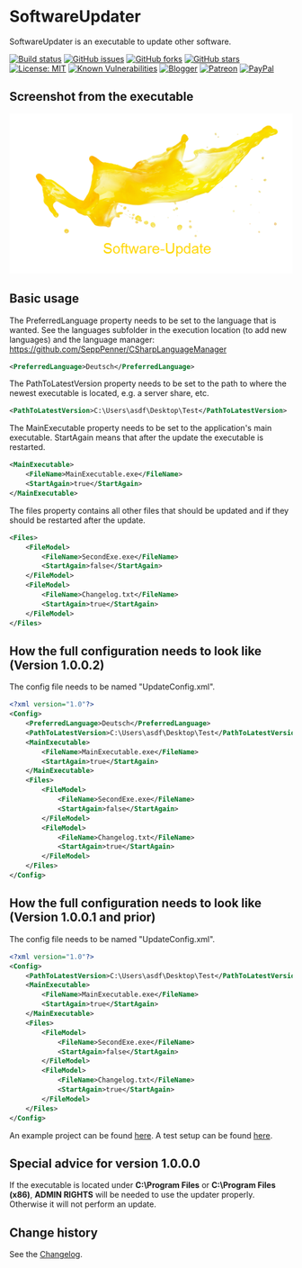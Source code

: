 SoftwareUpdater
====================================

SoftwareUpdater is an executable to update other software.

[![Build status](https://ci.appveyor.com/api/projects/status/vgx29eqgt9ply7b7?svg=true)](https://ci.appveyor.com/project/SeppPenner/softwareupdater)
[![GitHub issues](https://img.shields.io/github/issues/SeppPenner/SoftwareUpdater.svg)](https://github.com/SeppPenner/SoftwareUpdater/issues)
[![GitHub forks](https://img.shields.io/github/forks/SeppPenner/SoftwareUpdater.svg)](https://github.com/SeppPenner/SoftwareUpdater/network)
[![GitHub stars](https://img.shields.io/github/stars/SeppPenner/SoftwareUpdater.svg)](https://github.com/SeppPenner/SoftwareUpdater/stargazers)
[![License: MIT](https://img.shields.io/badge/License-MIT-blue.svg)](https://raw.githubusercontent.com/SeppPenner/SoftwareUpdater/master/License.txt)
[![Known Vulnerabilities](https://snyk.io/test/github/SeppPenner/SoftwareUpdater/badge.svg)](https://snyk.io/test/github/SeppPenner/SoftwareUpdater)
[![Blogger](https://img.shields.io/badge/Follow_me_on-blogger-orange)](https://franzhuber23.blogspot.de/)
[![Patreon](https://img.shields.io/badge/Patreon-F96854?logo=patreon&logoColor=white)](https://patreon.com/SeppPennerOpenSourceDevelopment)
[![PayPal](https://img.shields.io/badge/PayPal-00457C?logo=paypal&logoColor=white)](https://paypal.me/th070795)

## Screenshot from the executable
![Screenshot from the executable](https://github.com/SeppPenner/SoftwareUpdater/blob/master/Screenshot.png "Screenshot from the executable")

## Basic usage
The PreferredLanguage property needs to be set to the language that is wanted.
See the languages subfolder in the execution location (to add new languages)
and the language manager: https://github.com/SeppPenner/CSharpLanguageManager
```xml
<PreferredLanguage>Deutsch</PreferredLanguage>
```

The PathToLatestVersion property needs to be set to the path to where
the newest executable is located, e.g. a server share, etc.
```xml
<PathToLatestVersion>C:\Users\asdf\Desktop\Test</PathToLatestVersion>
```

The MainExecutable property needs to be set to the application's main
executable. StartAgain means that after the update the executable is
restarted.
```xml
<MainExecutable>
	<FileName>MainExecutable.exe</FileName>
	<StartAgain>true</StartAgain>
</MainExecutable>
```

The files property contains all other files that should be updated and
if they should be restarted after the update.
```xml
<Files>
	<FileModel>
		<FileName>SecondExe.exe</FileName>
		<StartAgain>false</StartAgain>
	</FileModel>
	<FileModel>
		<FileName>Changelog.txt</FileName>
		<StartAgain>true</StartAgain>
	</FileModel>
</Files>
```

## How the full configuration needs to look like (Version 1.0.0.2)
The config file needs to be named "UpdateConfig.xml".
```xml
<?xml version="1.0"?>
<Config>
	<PreferredLanguage>Deutsch</PreferredLanguage>
	<PathToLatestVersion>C:\Users\asdf\Desktop\Test</PathToLatestVersion>
	<MainExecutable>
		<FileName>MainExecutable.exe</FileName>
		<StartAgain>true</StartAgain>
	</MainExecutable>
	<Files>
		<FileModel>
			<FileName>SecondExe.exe</FileName>
			<StartAgain>false</StartAgain>
		</FileModel>
		<FileModel>
			<FileName>Changelog.txt</FileName>
			<StartAgain>true</StartAgain>
		</FileModel>
	</Files>
</Config>
```
## How the full configuration needs to look like (Version 1.0.0.1 and prior)
The config file needs to be named "UpdateConfig.xml".
```xml
<?xml version="1.0"?>
<Config>
	<PathToLatestVersion>C:\Users\asdf\Desktop\Test</PathToLatestVersion>
	<MainExecutable>
		<FileName>MainExecutable.exe</FileName>
		<StartAgain>true</StartAgain>
	</MainExecutable>
	<Files>
		<FileModel>
			<FileName>SecondExe.exe</FileName>
			<StartAgain>false</StartAgain>
		</FileModel>
		<FileModel>
			<FileName>Changelog.txt</FileName>
			<StartAgain>true</StartAgain>
		</FileModel>
	</Files>
</Config>
```

An example project can be found [here](https://github.com/SeppPenner/SoftwareUpdater/tree/master/Sourcecode).
A test setup can be found [here](https://github.com/SeppPenner/SoftwareUpdater/tree/master/Testsetup).

## Special advice for version 1.0.0.0
If the executable is located under **C:\Program Files** or **C:\Program Files (x86)**, **ADMIN RIGHTS**
will be needed to use the updater properly. Otherwise it will not perform an update.

Change history
--------------

See the [Changelog](https://github.com/SeppPenner/SoftwareUpdater/blob/master/Changelog.md).